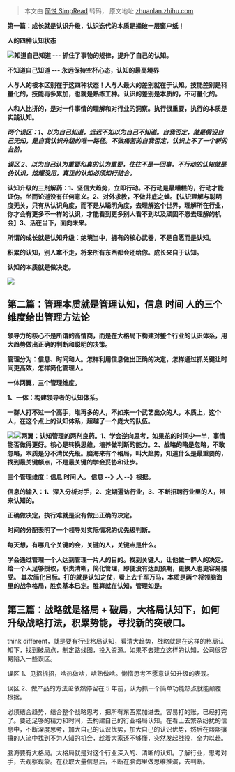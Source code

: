 > 本文由 [简悦 SimpRead](http://ksria.com/simpread/) 转码， 原文地址 [zhuanlan.zhihu.com](https://zhuanlan.zhihu.com/p/26313200)

**第一篇：成长就是认识升级，认识迭代的本质是捅破一层窗户纸！**  

**人的四种认知状态**

![](https://pic4.zhimg.com/v2-853d71edae5f98dc4fd59fd20a2be2bb_r.jpg)**知道自己知道 --- 抓住了事物的规律，提升了自己的认知。**

**不知道自己知道 --- 永远保持空杯心态，认知的最高境界**

**人与人的根本区别在于这四种状态！人与人最大的差别就在于认知。技能差别是科量化的，技能再多累加，也就是熟练工种。认识的差别是本质的，不可量化的。**

**人和人比拼的，是对一件事情的理解和对行业的洞察。执行很重要，执行的本质是实践认知。**

**_两个误区：1、以为自己知道，远远不如以为自己不知道。自我否定，就是假设自己无知，是自我认识升级的唯一路径。不做痛苦的自我否定，认识上不了一个新的台阶。_**

**_误区 2、以为自己认为重要和真的认为重要，往往不是一回事。不行动的认知就是伪认识，炫耀没用，真正的认知必须知行结合。_**

**认知升级的三剂解药：1、坚信大趋势，立即行动。不行动是最糟糕的，行动才能证伪。坐而论道没有任何意义。2、对外求教，不做井底之蛙。【认识理解与聪明度无关，只有从认识角度，而不是从聪明角度，去理解这个世界，理解所在行业，你才会有更多不一样的认识，才能看到更多别人看不到以及顽固不愿去理解的机会】3、活在当下，面向未来。**

**所谓的成长就是认知升级：绝境当中，拥有的核心武器，不是自愿而是认知。**

**积累的认知，别人拿不走，将来所有东西都会还给你。成长来自于认知。**

**认知的本质就是做决定。**

![](https://pic2.zhimg.com/v2-38900bbf007efdcbf0cfbf3f41c86721_r.jpg)

**第二篇：管理本质就是管理认知，信息 时间 人的三个维度给出管理方法论**
--------------------------------------

**领导力的核心不是所谓的高情商，而是在大格局下构建对整个行业的认识体系，用大趋势做出正确的判断和聪明的决策。**

**管理分为：信息、时间和人。怎样利用信息做出正确的决定，怎样通过抓关键让时间更高效，怎样简化管理人。**

**一体两翼，三个管理维度。**

**1、一体：构建领导者的认知体系。**

**一群人打不过一个高手，堆再多的人，不如来一个武艺出众的人，本质上，这个人，在这个点上的认知体系，超越了一个庞大的队伍。**

![](https://pic4.zhimg.com/v2-d76fefe7718eb719f4f79e8c12e22023_r.jpg)![](https://pic1.zhimg.com/v2-ba50c15b8c0cb92efd083a8c789758e0_r.jpg)**两翼：认知管理的两剂良药。1、学会逆向思考，如果花的时间少一半，事情能否做得更好。核心是转换思维，培养做判断的能力。2、战略的略是忽略，不敢忽略，本质是分不清优先级。脑海来有个格局，叫大趋势，知道什么是最重要的，找到最关键额点，不是最关键的学会妥协和让步。**

**三个管理维度：信息 时间 人。 信息 --》人 --》根据。**

**信息的输入：1、深入分析对手，2、定期遍访行业，3、不断招聘行业里的人，带来认知的。**

**正确做决定，执行难就是没有做出正确的决定。**

**时间的分配表明了一个领导对实际情况的优先级判断。**

**每天想，有哪几个关键的会，关键的人，关键点是什么。**

**学会通过管理一个人达到管理一片人的目的。找到关键人，让他做一群人的决定。给一个人足够授权，职责清晰，简化管理，即便没有达到预期，更换人也更容易接受。 其次简化目标。打的就是认知之仗，看上去千军万马，本质是两个将领脑海里的战争格局，胜负基本已定。胜算就在认知，管理如是。**

**第三篇：战略就是格局 + 破局，大格局认知下，如何升级战略打法，积累势能，寻找新的突破口。**
-------------------------------------------------

think different，就是要有行业格局认知，看清大趋势，战略就是在这样的格局认知下，找到破局点，制定路线图，投入资源。如果不去建立这样的认知，公司很容易陷入一些误区。

误区 1、见招拆招，啥热做啥，啥熟做啥。懒惰思考不愿意认知升级的表现。

误区 2、做产品的方法论依然停留在 5 年前，认为抓一个简单功能热点就能颠覆根据。

必须结合趋势，结合整个战略思考，把所有东西累加进去。容易打的账，已经打完了。要还足够的精力和时间，去构建自己的行业格局认知。在看上去繁杂纷扰的信息中，不断深度思考，加大自己的认识优势，加大自己的认识优势，然后在熙熙攘攘的人流中找到不为人知的机会，趁着大家还不够懂，突然发起战役，全力以赴。

脑海要有大格局。大格局就是对这个行业深入的、清晰的认知。了解行业，思考对手，去观察现象。在获取大量信息后，不断在脑海里做思维推演，去判断。